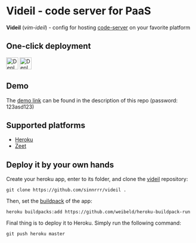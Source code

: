 # Videil - code server for PaaS
**Videil** (*vim-ideil*) - config for hosting [code-server](https://github.com/cdr/code-server) on your favorite platform

## One-click deployment
[<img src="https://www.herokucdn.com/deploy/button.svg" height="32" alt="Deploy to Heroku">](https://heroku.com/deploy?template=https://github.com/sinnrrr/videil/tree/master)
[<img src="https://deploy.zeet.co/videil.svg" height="32" alt="Deploy to Zeet">](https://deploy.zeet.co/?url=https://github.com/sinnrrr/videil)

## Demo
The [demo link](https://videil.herokuapp.com) can be found in the description of this repo (password: 123asd123)

## Supported platforms
* [Heroku](https://heroku.com)
* [Zeet](https://zeet.co)

## Deploy it by your own hands
Create your heroku app, enter to its folder, and clone the [videil](https://github.com/sinnrrr/videil) repository:
```
git clone https://github.com/sinnrrr/videil .
```
Then, set the [buildpack](https://github.com/weibeld/heroku-buildpack-run) of the app:
```
heroku buildpacks:add https://github.com/weibeld/heroku-buildpack-run
```
Final thing is to deploy it to Heroku. Simply run the following command:
```
git push heroku master
```

